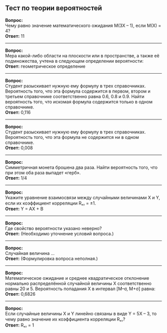 
## Тест по теории вероятностей

**Вопрос:**  
Чему равно значение математического ожидания M(3X – 1), если M(X) = 4?  
**Ответ:** 11

---

**Вопрос:**  
Мера какой-либо области на плоскости или в пространстве, а также её подмножества, учтена в следующем определении вероятности:  
**Ответ:** геометрическое определение

---

**Вопрос:**  
Студент разыскивает нужную ему формулу в трех справочниках. Вероятность того, что эта формула содержится в первом, втором и третьем справочнике соответственно равна 0.6, 0.8 и 0.9. Найти вероятность того, что искомая формула содержится только в одном справочнике.  
**Ответ:** 0,116

---

**Вопрос:**  
Студент разыскивает нужную ему формулу в трех справочниках. Вероятность того, что эта формула не содержится ни в одном справочнике.  
**Ответ:** 0,008

---

**Вопрос:**  
Симметричная монета брошена два раза. Найти вероятность того, что при этом оба раза выпадет «герб».  
**Ответ:** 1/4

---

**Вопрос:**  
Укажите уравнение взаимосвязи между случайными величинами X и Y, если их коэффициент корреляции Rₓᵧ = ±1.  
**Ответ:** Y = AX + B

---

**Вопрос:**  
Где свойство вероятности указано неверно?  
**Ответ:** (Необходимо уточнение условий вопроса.)

---

**Вопрос:**  
Случайная величина ...  
**Ответ:** (Формулировка вопроса неполная.)

---

**Вопрос:**  
Математическое ожидание и среднее квадратическое отклонение нормально распределённой случайной величины X соответственно равны 20 и 5. Вероятность попадания X в интервал [M–σ, M+σ] равна:  
**Ответ:** 0,6826

---

**Вопрос:**  
Если случайные величины X и Y линейно связаны в виде Y = 5X – 3, то чему равно значение их коэффициента корреляции Rₓᵧ?  
**Ответ:** Rₓᵧ = 1
